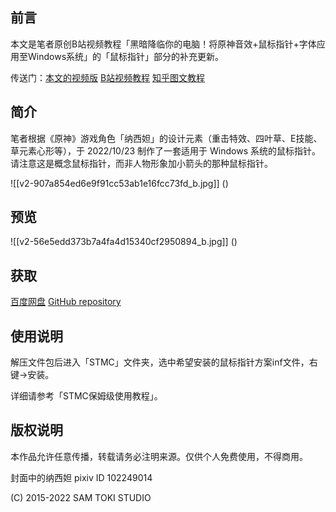 



## 前言

本文是笔者原创B站视频教程「黑暗降临你的电脑！将原神音效+鼠标指针+字体应用至Windows系统」的「鼠标指针」部分的补充更新。

传送门：[本文的视频版](https://link.zhihu.com/?target=https%3A//bilibili.com/video/BV1Rt4y1K7Z8) [B站视频教程](https://link.zhihu.com/?target=https%3A//bilibili.com/video/BV1tY411n7kH) [知乎图文教程](https://zhuanlan.zhihu.com/p/576957474)

## 简介

笔者根据《原神》游戏角色「纳西妲」的设计元素（重击特效、四叶草、E技能、草元素心形等），于 2022/10/23 制作了一套适用于 Windows 系统的鼠标指针。请注意这是概念鼠标指针，而非人物形象加小箭头的那种鼠标指针。

![[v2-907a854ed6e9f91cc53ab1e16fcc73fd_b.jpg]]
()

## 预览

![[v2-56e5edd373b7a4fa4d15340cf2950894_b.jpg]]
()

## 获取

[百度网盘](https://link.zhihu.com/?target=https%3A//pan.baidu.com/s/1g6seY52B-42FsYwtkGdZjA%3Fpwd%3D54ti) [GitHub repository](https://link.zhihu.com/?target=https%3A//github.com/SamToki/IconDesign---Sam-Toki-Mouse-Cursors)

## 使用说明

解压文件包后进入「STMC」文件夹，选中希望安装的鼠标指针方案inf文件，右键→安装。

详细请参考「STMC保姆级使用教程」。

## 版权说明

本作品允许任意传播，转载请务必注明来源。仅供个人免费使用，不得商用。

封面中的纳西妲 pixiv ID 102249014

(C) 2015-2022 SAM TOKI STUDIO





